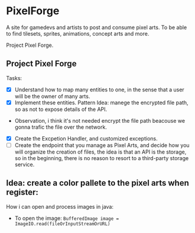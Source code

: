 # PixelForge

A site for gamedevs and artists to post and consume pixel arts. To be able to find tilesets, sprites, animations, concept arts and more.

Project Pixel Forge. 

## Project Pixel Forge

Tasks: 

- [x]  Understand how to map many entities to one, in the sense that a user will be the owner of many arts.
- [x]  Implement these entities. Pattern Idea: manege the encrypted file path, so as not to expose details of the API.

- Observation, i think it's not needed encrypt the file path beacouse we gonna
trafic the file over the network.

- [x]  Create the Excpetion Handler, and customized exceptions.
- [ ]  Create the endpoint that you manage as Pixel Arts, and decide how you will organize the creation of files, the idea is that an API is the storage, so in the beginning, there is no reason to resort to a third-party storage service.

## Idea: create a color pallete to the pixel arts when register:

How i can open and process images in java: 

- To open the image: 
`BufferedImage image = ImageIO.read(fileOrInputStreamOrURL)`
